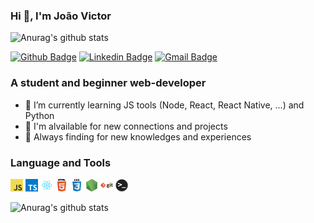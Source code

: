 ### Hi 👋, I'm João Victor

![Anurag's github stats](https://github-readme-stats.vercel.app/api?username=joaovictornsv&show_icons=true&theme=radical)

[![Github Badge](https://img.shields.io/github/followers/joaovictornsv?color=141321&label=Follow&logo=github&logoColor=a0f1eb&style=flat-square)](https://github.com/joaovictornsv)
[![Linkedin Badge](https://img.shields.io/badge/-João%20Victor-6633cc?style=flat-square&logo=Linkedin&color=141321&logoColor=a0f1eb&link=https://www.linkedin.com/in/joaovictornsv/)](https://www.linkedin.com/in/joaovictornsv/)
[![Gmail Badge](https://img.shields.io/badge/-joaovictornsv@gmail.com-6633cc?style=flat-square&logo=Gmail&color=141321&logoColor=a0f1eb&link=mailto:joaovictornsv@gmail.com)](mailto:joaovictornsv@gmail.com)

 ### A student and beginner web-developer

 - 🌱 I’m currently learning JS tools (Node, React, React Native, ...) and Python
 - 🤝 I'm alvailable for new connections and projects
 - 🚀 Always finding for new knowledges and experiences


### Language and Tools
<code><img height="20" src="https://raw.githubusercontent.com/github/explore/80688e429a7d4ef2fca1e82350fe8e3517d3494d/topics/javascript/javascript.png"></code>
<code><img height="20" src="https://raw.githubusercontent.com/github/explore/80688e429a7d4ef2fca1e82350fe8e3517d3494d/topics/typescript/typescript.png"></code>
<code><img height="20" src="https://raw.githubusercontent.com/github/explore/80688e429a7d4ef2fca1e82350fe8e3517d3494d/topics/react/react.png"></code>
<code><img height="20" src="https://raw.githubusercontent.com/github/explore/80688e429a7d4ef2fca1e82350fe8e3517d3494d/topics/html/html.png"></code>
<code><img height="20" src="https://raw.githubusercontent.com/github/explore/80688e429a7d4ef2fca1e82350fe8e3517d3494d/topics/css/css.png"></code>
<code><img height="20" src="https://raw.githubusercontent.com/github/explore/80688e429a7d4ef2fca1e82350fe8e3517d3494d/topics/nodejs/nodejs.png"></code>
<code><img height="20" src="https://raw.githubusercontent.com/github/explore/80688e429a7d4ef2fca1e82350fe8e3517d3494d/topics/git/git.png"></code>
<code><img height="20" src="https://raw.githubusercontent.com/github/explore/80688e429a7d4ef2fca1e82350fe8e3517d3494d/topics/terminal/terminal.png"></code>

![Anurag's github stats](https://github-readme-stats.anuraghazra1.vercel.app/api/top-langs/?username=joaovictornsv&layout=compact)
